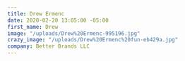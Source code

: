 ```yaml
---
title: Drew Ermenc
date: 2020-02-20 13:05:00 -05:00
first_name: Drew
image: "/uploads/Drew%20Ermenc-995196.jpg"
crazy_image: "/uploads/Drew%20Ermenc%20fun-eb429a.jpg"
company: Better Brands LLC
---
```


